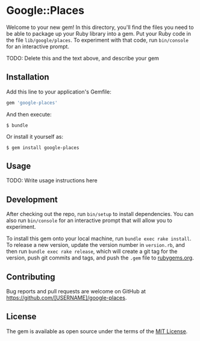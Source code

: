 # Google::Places

Welcome to your new gem! In this directory, you'll find the files you need to be able to package up your Ruby library into a gem. Put your Ruby code in the file `lib/google/places`. To experiment with that code, run `bin/console` for an interactive prompt.

TODO: Delete this and the text above, and describe your gem

## Installation

Add this line to your application's Gemfile:

```ruby
gem 'google-places'
```

And then execute:

    $ bundle

Or install it yourself as:

    $ gem install google-places

## Usage

TODO: Write usage instructions here

## Development

After checking out the repo, run `bin/setup` to install dependencies. You can also run `bin/console` for an interactive prompt that will allow you to experiment.

To install this gem onto your local machine, run `bundle exec rake install`. To release a new version, update the version number in `version.rb`, and then run `bundle exec rake release`, which will create a git tag for the version, push git commits and tags, and push the `.gem` file to [rubygems.org](https://rubygems.org).

## Contributing

Bug reports and pull requests are welcome on GitHub at https://github.com/[USERNAME]/google-places.


## License

The gem is available as open source under the terms of the [MIT License](http://opensource.org/licenses/MIT).


